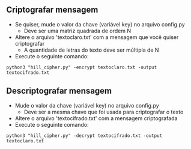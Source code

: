 ## Criptografar mensagem

- Se quiser, mude o valor da chave (variável key) no arquivo config.py
  - Deve ser uma matriz quadrada de ordem N
- Altere o arquivo 'textoclaro.txt' com a mensagem que você quiser criptografar
  - A quantidade de letras do texto deve ser múltipla de N
- Execute o seguinte comando:

```
python3 "hill_cipher.py" -encrypt textoclaro.txt -output textocifrado.txt
```

## Descriptografar mensagem

- Mude o valor da chave (variável key) no arquivo config.py
  - Deve ser a mesma chave que foi usada para criptografar o texto
- Altere o arquivo 'textocifrado.txt' com a mensagem criptografada
- Execute o seguinte comando:

```
python3 "hill_cipher.py" -decrypt textocifrado.txt -output textoclaro.txt
```